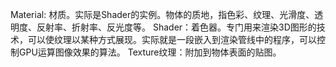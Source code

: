Material: 材质。实际是Shader的实例。物体的质地，指色彩、纹理、光滑度、透明度、反射率、折射率、反光度等。
Shader：着色器。专门用来渲染3D图形的技术，可以使纹理以某种方式展现。实际就是一段嵌入到渲染管线中的程序，可以控制GPU运算图像效果的算法。
Texture纹理：附加到物体表面的贴图。